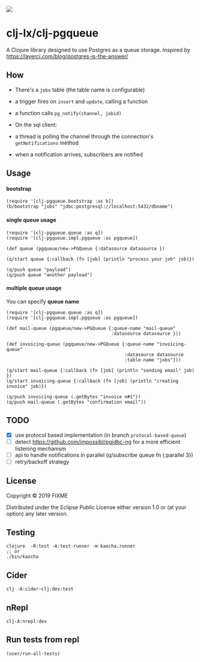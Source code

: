 ![](https://github.com/clj-lx/clj-pgqueue/workflows/Clojure%20CI/badge.svg)
# clj-lx/clj-pgqueue

A Clojure library designed to use Postgres as a queue storage.
Inspired by https://layerci.com/blog/postgres-is-the-answer/

## How

- There's a `jobs` table (the table name is configurable)
 - a trigger fires on `insert` and `update`, calling a function
 - a function calls `pg_notify(channel, jobid)`
 
- On the sql client:
 - a thread is polling the channel through the connection's `getNotifications` method
 - when a notification arrives, subscribers are notified

## Usage

#### bootstrap

	(require '[clj-pgqueue.bootstrap :as b])
	(b/bootstrap "jobs" "jdbc:postgresql://localhost:5432/dbname")

#### single queue usage

	(require '[clj-pgqueue.queue :as q])
	(require '[clj-pgqueue.impl.pgqueue :as pgqueue])
	
	(def queue (pgqueue/new->PGQueue {:datasource datasource })
	
	(q/start queue {:callback (fn [job] (println "process your job" job)})
	
	(q/push queue "payload")
	(q/push queue "another payload")
	
#### multiple queue usage	

You can specify **queue name** 

```
(require '[clj-pgqueue.queue :as q])
(require '[clj-pgqueue.impl.pgqueue :as pgqueue])

(def mail-queue (pgqueue/new->PGQueue {:queue-name "mail-queue"
                                       :datasource datasource }))

(def invoicing-queue (pgqueue/new->PGQueue {:queue-name "invoicing-queue" 
                                            :datasource datasource 
                                            :table-name "jobs"}))

(q/start mail-queue {:callback (fn [job] (println "sending email" job) })
(q/start invoicing-queue {:callback (fn [job] (println "creating invoice" job)})

(q/push invoicing-queue (.getBytes "invoice n#1"))
(q/push mail-queue (.getBytes "confirmation email"))

```

		
## TODO

- [x] use protocol based implementation (in branch `protocol-based-queue`)
- [ ] detect https://github.com/impossibl/pgjdbc-ng for a more efficient listening mechanism
- [ ] api to handle notifications in parallel (q/subscribe queue fn {:parallel 3})
- [ ] retry/backoff strategy

## License

Copyright © 2019 FIXME

Distributed under the Eclipse Public License either version 1.0 or (at
your option) any later version.


## Testing

	clojure  -R:test -A:test-runner -m kaocha.runner
    ;; or
    ./bin/kaocha



## Cider

	clj -A:cider-clj:dev:test
	
## nRepl

   	clj-A:nrepl:dev
	
    
    
## Run tests from repl

    (user/run-all-tests)
